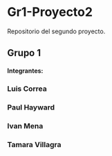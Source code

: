# Gr1-Proyecto2
Repositorio del segundo proyecto.
## Grupo 1
#### Integrantes:
### Luis Correa
### Paul Hayward
### Ivan Mena
### Tamara Villagra
